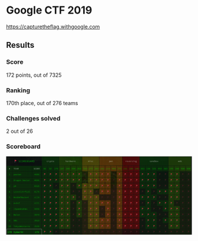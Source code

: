 # Google CTF 2019
<https://capturetheflag.withgoogle.com>

## Results
### Score
172 points, out of 7325
### Ranking
170th place, out of 276 teams
### Challenges solved
2 out of 26
### Scoreboard
![scoreboard.png](https://github.com/Live10NOP/CTF_Writeups/blob/master/Google_CTF_2019/images/scoreboard.png)
